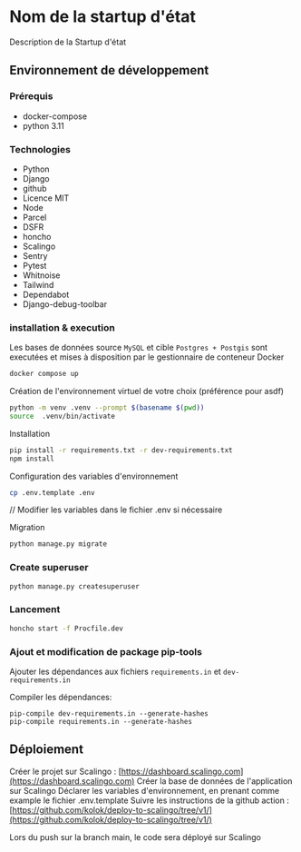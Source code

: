 # Nom de la startup d'état

Description de la Startup d'état

## Environnement de développement

### Prérequis

- docker-compose
- python 3.11

### Technologies

- Python
- Django
- github
- Licence MIT
- Node
- Parcel
- DSFR
- honcho
- Scalingo
- Sentry
- Pytest
- Whitnoise
- Tailwind
- Dependabot
- Django-debug-toolbar

### installation & execution

Les bases de données source `MySQL` et cible `Postgres + Postgis` sont executées et mises à disposition par le gestionnaire de conteneur Docker

```sh
docker compose up
```

Création de l'environnement virtuel de votre choix (préférence pour asdf)

```sh
python -m venv .venv --prompt $(basename $(pwd))
source  .venv/bin/activate
```

Installation

```sh
pip install -r requirements.txt -r dev-requirements.txt
npm install
```

Configuration des variables d'environnement

```sh
cp .env.template .env
```

// Modifier les variables dans le fichier .env si nécessaire

Migration

```sh
python manage.py migrate
```

### Create superuser

```sh
python manage.py createsuperuser
```

### Lancement

```sh
honcho start -f Procfile.dev
```

### Ajout et modification de package pip-tools

Ajouter les dépendances aux fichiers `requirements.in` et `dev-requirements.in`

Compiler les dépendances:

```
pip-compile dev-requirements.in --generate-hashes
pip-compile requirements.in --generate-hashes
```

## Déploiement

Créer le projet sur Scalingo : [https://dashboard.scalingo.com](https://dashboard.scalingo.com)
Créer la base de données de l'application sur Scalingo
Déclarer les variables d'environnement, en prenant comme example le fichier .env.template
Suivre les instructions de la github action : [https://github.com/kolok/deploy-to-scalingo/tree/v1/](https://github.com/kolok/deploy-to-scalingo/tree/v1/)

Lors du push sur la branch main, le code sera déployé sur Scalingo
